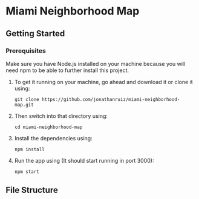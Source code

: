 # Miami Neighborhood Map

## Getting Started

### Prerequisites

Make sure you have Node.js installed on your machine because you will need npm to be able to further install this project.

1.  To get it running on your machine, go ahead and download it or clone it using:

        git clone https://github.com/jonathanruiz/miami-neighborhood-map.git

2.  Then switch into that directory using:

        cd miami-neighborhood-map

3.  Install the dependencies using:

        npm install

4.  Run the app using (It should start running in port 3000):

        npm start

## File Structure
